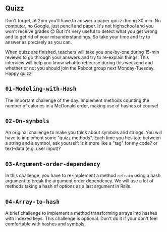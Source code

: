 ## Quizz

Don't forget, at 2pm you'll have to answer a paper quizz during 30 min. No computer, no Google, just pencil and paper. It's not highschool and you won't receive grades 😊 But it's very useful to detect what you get wrong and to get rid of your misunderstandings. So take your time and try to answer as precisely as you can.

When quizz are finished, teachers will take you one-by-one during 15-min reviews to go through your answers and try to re-explain things. This interview will help you know what to rehearse during this weekend and whether or not you should join the Reboot group next Monday-Tuesday. Happy quizz!

## `01-Modeling-with-Hash`

The important challenge of the day. Implement methods counting the number of calories in a McDonald order, making use of hashes of course!

## `02-On-symbols`

An original challenge to make you think about symbols and strings. You will have to implement some "quizz methods". Each time you hesitate between a string and a symbol, ask yourself: is it more like a "tag" for my code? or text-data (e.g. user input)?

## `03-Argument-order-dependency`

In this challenge, you have to re-implement a method `refrain` using a hash argument to break the argument order dependency. We will use a lot of methods taking a hash of options as a last argument in Rails.

## `04-Array-to-hash`

A brief challenge to implement a method transforming arrays into hashes with indexed keys. This challenge is optional. Don't do it if your don't feel comfortable with hashes and symbols.
